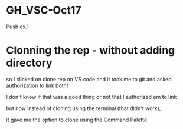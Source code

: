 # GH_VSC-Oct17
Push ex.1
# Clonning the rep - without adding directory 
so I clicked on clone rep on VS code and it took me to git and asked authorization to link both! 

I don't know if that was a good thing or not that I authorized em to link 

but now instead of cloning using the terminal (that didn't work), 

it gave me the option to clone using the Command Palette.